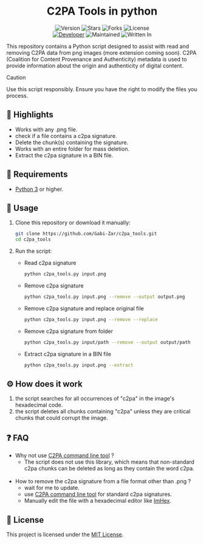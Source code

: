 <h1 align="center">C2PA Tools in python</h1>
<p align="center">
    <img alt="Version" src="https://img.shields.io/badge/Version-0.2.1-blue?style=for-the-badge&color=blue">
    <img alt="Stars" src="https://img.shields.io/github/stars/Gabi-Zar/c2pa_tools?style=for-the-badge&color=magenta">
    <img alt="Forks" src="https://img.shields.io/github/forks/Gabi-Zar/c2pa_tools?color=cyan&style=for-the-badge&color=purple">
    <img alt="License" src="https://img.shields.io/github/license/Gabi-Zar/c2pa_tools?style=for-the-badge&color=blue">
    <br>
    <a href="https://github.com/Gabi-Zar"><img title="Developer" src="https://img.shields.io/badge/Developer-GabiZar-red?style=flat-square"></a>
    <img alt="Maintained" src="https://img.shields.io/badge/Maintained-No-blue?style=flat-square">
    <img alt="Written In" src="https://img.shields.io/badge/Written%20In-Python-yellow?style=flat-square">
</p>


This repository contains a Python script designed to assist with read and removing C2PA data from png images (more extension coming soon). C2PA (Coalition for Content Provenance and Authenticity) metadata is used to provide information about the origin and authenticity of digital content.

> [!CAUTION]
> Use this script responsibly. Ensure you have the right to modify the files you process.

## 🌟 Highlights

- Works with any .png file.
- check if a file contains a c2pa signature.
- Delete the chunk(s) containing the signature.
- Works with an entire folder for mass deletion.
- Extract the c2pa signature in a BIN file.

## 🔗 Requirements

- [Python 3](https://www.python.org/) or higher.

## 🚀 Usage

1. Clone this repository or download it manually:
    ```bash
    git clone https://github.com/Gabi-Zar/c2pa_tools.git
    cd c2pa_tools
    ```

2. Run the script:
    - Read c2pa signature
        ```bash
        python c2pa_tools.py input.png 
        ```
    - Remove c2pa signature
        ```bash
        python c2pa_tools.py input.png --remove --output output.png
        ```
    - Remove c2pa signature and replace original file
        ```bash
        python c2pa_tools.py input.png --remove --replace
        ```
   - Remove c2pa signature from folder
        ```bash
        python c2pa_tools.py input/path --remove --output output/path
        ```
    - Extract c2pa signature in a BIN file
        ```bash
        python c2pa_tools.py input.png --extract
        ```

## ⚙️ How does it work

1. the script searches for all occurrences of "c2pa" in the image's hexadecimal code.
2. the script deletes all chunks containing "c2pa" unless they are critical chunks that could corrupt the image.

## ❓ FAQ

- Why not use [C2PA command line tool](https://github.com/contentauth/c2pa-rs/tree/main/cli) ?
    - The script does not use this library, which means that non-standard c2pa chunks can be deleted as long as they contain the word c2pa.
    <br>
- How to remove the c2pa signature from a file format other than .png ?
    - wait for me to update.
    - use [C2PA command line tool](https://github.com/contentauth/c2pa-rs/tree/main/cli) for standard c2pa signatures.
    - Manually edit the file with a hexadecimal editor like [ImHex](https://imhex.werwolv.net/).

## 📜 License

This project is licensed under the [MIT License](LICENSE). 
